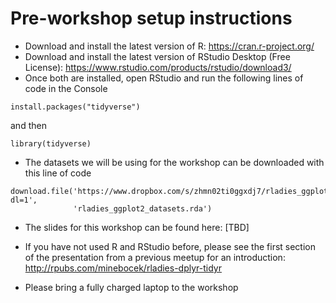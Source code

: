 # Pre-workshop setup instructions

- Download and install the latest version of R: https://cran.r-project.org/
- Download and install the latest version of RStudio Desktop (Free License): https://www.rstudio.com/products/rstudio/download3/
- Once both are installed, open RStudio and run the following lines of code in the Console

```{r}
install.packages("tidyverse")
```

and then

```{r}
library(tidyverse)
```

- The datasets we will be using for the workshop can be downloaded with this line of code

```{r}
download.file('https://www.dropbox.com/s/zhmn02ti0ggxdj7/rladies_ggplot2_datasets.rda?dl=1',
              'rladies_ggplot2_datasets.rda')
```

- The slides for this workshop can be found here: [TBD]

- If you have not used R and RStudio before, please see the first section of the presentation from a previous meetup for an introduction: http://rpubs.com/minebocek/rladies-dplyr-tidyr

- Please bring a fully charged laptop to the workshop
